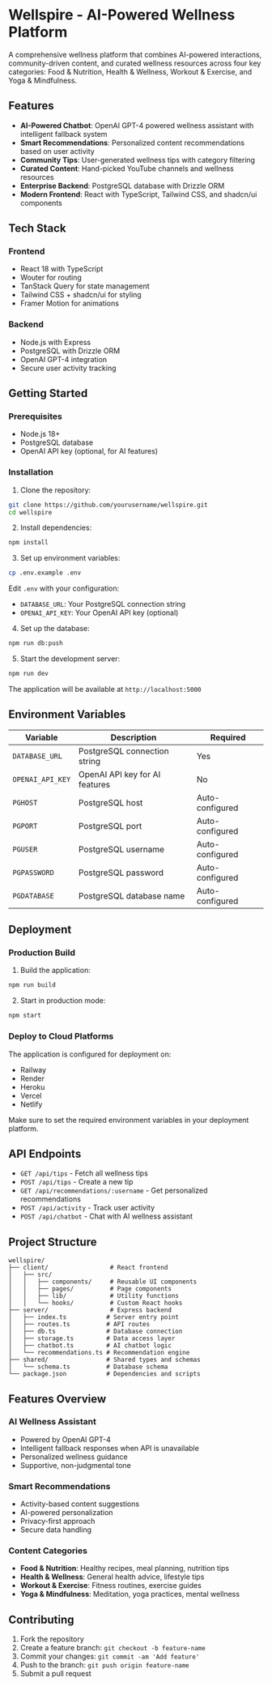# Wellspire - AI-Powered Wellness Platform

A comprehensive wellness platform that combines AI-powered interactions, community-driven content, and curated wellness resources across four key categories: Food & Nutrition, Health & Wellness, Workout & Exercise, and Yoga & Mindfulness.

## Features

- **AI-Powered Chatbot**: OpenAI GPT-4 powered wellness assistant with intelligent fallback system
- **Smart Recommendations**: Personalized content recommendations based on user activity
- **Community Tips**: User-generated wellness tips with category filtering
- **Curated Content**: Hand-picked YouTube channels and wellness resources
- **Enterprise Backend**: PostgreSQL database with Drizzle ORM
- **Modern Frontend**: React with TypeScript, Tailwind CSS, and shadcn/ui components

## Tech Stack

### Frontend
- React 18 with TypeScript
- Wouter for routing
- TanStack Query for state management
- Tailwind CSS + shadcn/ui for styling
- Framer Motion for animations

### Backend
- Node.js with Express
- PostgreSQL with Drizzle ORM
- OpenAI GPT-4 integration
- Secure user activity tracking

## Getting Started

### Prerequisites
- Node.js 18+
- PostgreSQL database
- OpenAI API key (optional, for AI features)

### Installation

1. Clone the repository:
```bash
git clone https://github.com/yourusername/wellspire.git
cd wellspire
```

2. Install dependencies:
```bash
npm install
```

3. Set up environment variables:
```bash
cp .env.example .env
```

Edit `.env` with your configuration:
- `DATABASE_URL`: Your PostgreSQL connection string
- `OPENAI_API_KEY`: Your OpenAI API key (optional)

4. Set up the database:
```bash
npm run db:push
```

5. Start the development server:
```bash
npm run dev
```

The application will be available at `http://localhost:5000`

## Environment Variables

| Variable | Description | Required |
|----------|-------------|----------|
| `DATABASE_URL` | PostgreSQL connection string | Yes |
| `OPENAI_API_KEY` | OpenAI API key for AI features | No |
| `PGHOST` | PostgreSQL host | Auto-configured |
| `PGPORT` | PostgreSQL port | Auto-configured |
| `PGUSER` | PostgreSQL username | Auto-configured |
| `PGPASSWORD` | PostgreSQL password | Auto-configured |
| `PGDATABASE` | PostgreSQL database name | Auto-configured |

## Deployment

### Production Build

1. Build the application:
```bash
npm run build
```

2. Start in production mode:
```bash
npm start
```

### Deploy to Cloud Platforms

The application is configured for deployment on:
- Railway
- Render
- Heroku
- Vercel
- Netlify

Make sure to set the required environment variables in your deployment platform.

## API Endpoints

- `GET /api/tips` - Fetch all wellness tips
- `POST /api/tips` - Create a new tip
- `GET /api/recommendations/:username` - Get personalized recommendations
- `POST /api/activity` - Track user activity
- `POST /api/chatbot` - Chat with AI wellness assistant

## Project Structure

```
wellspire/
├── client/                 # React frontend
│   ├── src/
│   │   ├── components/     # Reusable UI components
│   │   ├── pages/          # Page components
│   │   ├── lib/            # Utility functions
│   │   └── hooks/          # Custom React hooks
├── server/                 # Express backend
│   ├── index.ts           # Server entry point
│   ├── routes.ts          # API routes
│   ├── db.ts              # Database connection
│   ├── storage.ts         # Data access layer
│   ├── chatbot.ts         # AI chatbot logic
│   └── recommendations.ts # Recommendation engine
├── shared/                # Shared types and schemas
│   └── schema.ts          # Database schema
└── package.json           # Dependencies and scripts
```

## Features Overview

### AI Wellness Assistant
- Powered by OpenAI GPT-4
- Intelligent fallback responses when API is unavailable
- Personalized wellness guidance
- Supportive, non-judgmental tone

### Smart Recommendations
- Activity-based content suggestions
- AI-powered personalization
- Privacy-first approach
- Secure data handling

### Content Categories
- **Food & Nutrition**: Healthy recipes, meal planning, nutrition tips
- **Health & Wellness**: General health advice, lifestyle tips
- **Workout & Exercise**: Fitness routines, exercise guides
- **Yoga & Mindfulness**: Meditation, yoga practices, mental wellness

## Contributing

1. Fork the repository
2. Create a feature branch: `git checkout -b feature-name`
3. Commit your changes: `git commit -am 'Add feature'`
4. Push to the branch: `git push origin feature-name`
5. Submit a pull request

